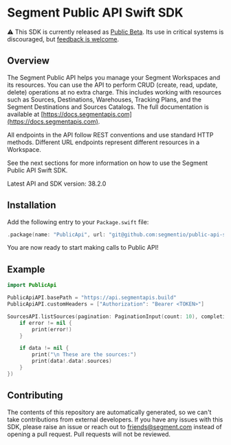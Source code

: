 # Segment Public API Swift SDK

:warning: This SDK is currently released as [Public Beta](https://segment.com/legal/first-access-beta-preview/). Its use in critical systems is discouraged, but [feedback is welcome](#contributing).

## Overview

The Segment Public API helps you manage your Segment Workspaces and its resources. You can use the API to perform CRUD (create, read, update, delete) operations at no extra charge. This includes working with resources such as Sources, Destinations, Warehouses, Tracking Plans, and the Segment Destinations and Sources Catalogs. The full documentation is available at [https://docs.segmentapis.com](https://docs.segmentapis.com).

All endpoints in the API follow REST conventions and use standard HTTP methods. Different URL endpoints represent different resources in a Workspace.

See the next sections for more information on how to use the Segment Public API Swift SDK.

Latest API and SDK version: 38.2.0

## Installation

Add the following entry to your `Package.swift` file:

```swift
.package(name: "PublicApi", url: "git@github.com:segmentio/public-api-sdk-swift.git", branch: "master")
```

You are now ready to start making calls to Public API!

## Example

```swift
import PublicApi

PublicApiAPI.basePath = "https://api.segmentapis.build"
PublicApiAPI.customHeaders = ["Authorization": "Bearer <TOKEN>"]

SourcesAPI.listSources(pagination: PaginationInput(count: 10), completion: { data, error in
    if error != nil {
        print(error!)
    }

    if data != nil {
        print("\n These are the sources:")
        print(data!.data!.sources)
    }
})
```

## Contributing

The contents of this repository are automatically generated, so we can't take contributions from external developers. If you have any issues with this SDK, please raise an issue or reach out to friends@segment.com instead of opening a pull request. Pull requests will not be reviewed.
